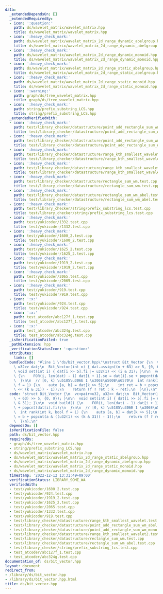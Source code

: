 ```yaml
---
data:
  _extendedDependsOn: []
  _extendedRequiredBy:
  - icon: ':question:'
    path: ds/wavelet_matrix/wavelet_matrix.hpp
    title: ds/wavelet_matrix/wavelet_matrix.hpp
  - icon: ':heavy_check_mark:'
    path: ds/wavelet_matrix/wavelet_matrix_2d_range_dynamic_abelgroup.hpp
    title: ds/wavelet_matrix/wavelet_matrix_2d_range_dynamic_abelgroup.hpp
  - icon: ':heavy_check_mark:'
    path: ds/wavelet_matrix/wavelet_matrix_2d_range_dynamic_monoid.hpp
    title: ds/wavelet_matrix/wavelet_matrix_2d_range_dynamic_monoid.hpp
  - icon: ':heavy_check_mark:'
    path: ds/wavelet_matrix/wavelet_matrix_2d_range_static_abelgroup.hpp
    title: ds/wavelet_matrix/wavelet_matrix_2d_range_static_abelgroup.hpp
  - icon: ':heavy_check_mark:'
    path: ds/wavelet_matrix/wavelet_matrix_2d_range_static_monoid.hpp
    title: ds/wavelet_matrix/wavelet_matrix_2d_range_static_monoid.hpp
  - icon: ':warning:'
    path: graph/ds/tree_wavelet_matrix.hpp
    title: graph/ds/tree_wavelet_matrix.hpp
  - icon: ':heavy_check_mark:'
    path: string/prefix_substring_LCS.hpp
    title: string/prefix_substring_LCS.hpp
  _extendedVerifiedWith:
  - icon: ':heavy_check_mark:'
    path: test/library_checker/datastructure/point_add_rectangle_sum_wm_abel.test.cpp
    title: test/library_checker/datastructure/point_add_rectangle_sum_wm_abel.test.cpp
  - icon: ':heavy_check_mark:'
    path: test/library_checker/datastructure/point_add_rectangle_sum_wm_mono.test.cpp
    title: test/library_checker/datastructure/point_add_rectangle_sum_wm_mono.test.cpp
  - icon: ':heavy_check_mark:'
    path: test/library_checker/datastructure/range_kth_smallest_wavelet.test.cpp
    title: test/library_checker/datastructure/range_kth_smallest_wavelet.test.cpp
  - icon: ':heavy_check_mark:'
    path: test/library_checker/datastructure/range_kth_smallest_wavelet2.test.cpp
    title: test/library_checker/datastructure/range_kth_smallest_wavelet2.test.cpp
  - icon: ':heavy_check_mark:'
    path: test/library_checker/datastructure/rectangle_sum_wm.test.cpp
    title: test/library_checker/datastructure/rectangle_sum_wm.test.cpp
  - icon: ':heavy_check_mark:'
    path: test/library_checker/datastructure/rectangle_sum_wm_abel.test.cpp
    title: test/library_checker/datastructure/rectangle_sum_wm_abel.test.cpp
  - icon: ':heavy_check_mark:'
    path: test/library_checker/string/prefix_substring_lcs.test.cpp
    title: test/library_checker/string/prefix_substring_lcs.test.cpp
  - icon: ':heavy_check_mark:'
    path: test/yukicoder/1332.test.cpp
    title: test/yukicoder/1332.test.cpp
  - icon: ':heavy_check_mark:'
    path: test/yukicoder/1600_2.test.cpp
    title: test/yukicoder/1600_2.test.cpp
  - icon: ':heavy_check_mark:'
    path: test/yukicoder/1625_2.test.cpp
    title: test/yukicoder/1625_2.test.cpp
  - icon: ':heavy_check_mark:'
    path: test/yukicoder/1919_2.test.cpp
    title: test/yukicoder/1919_2.test.cpp
  - icon: ':heavy_check_mark:'
    path: test/yukicoder/2065.test.cpp
    title: test/yukicoder/2065.test.cpp
  - icon: ':heavy_check_mark:'
    path: test/yukicoder/919.test.cpp
    title: test/yukicoder/919.test.cpp
  - icon: ':x:'
    path: test/yukicoder/924.test.cpp
    title: test/yukicoder/924.test.cpp
  - icon: ':x:'
    path: test_atcoder/abc127f_1.test.cpp
    title: test_atcoder/abc127f_1.test.cpp
  - icon: ':x:'
    path: test_atcoder/abc324g.test.cpp
    title: test_atcoder/abc324g.test.cpp
  _isVerificationFailed: true
  _pathExtension: hpp
  _verificationStatusIcon: ':question:'
  attributes:
    links: []
  bundledCode: "#line 1 \"ds/bit_vector.hpp\"\nstruct Bit_Vector {\n  vc<pair<u32,\
    \ u32>> dat;\n  Bit_Vector(int n) { dat.assign((n + 63) >> 5, {0, 0}); }\n\n \
    \ void set(int i) { dat[i >> 5].fi |= u32(1) << (i & 31); }\n\n  void build()\
    \ {\n    FOR(i, len(dat) - 1) dat[i + 1].se = dat[i].se + popcnt(dat[i].fi);\n\
    \  }\n\n  // [0, k) \u5185\u306E 1 \u306E\u500B\u6570\n  int rank(int k, bool\
    \ f = 1) {\n    auto [a, b] = dat[k >> 5];\n    int ret = b + popcnt(a & ((u32(1)\
    \ << (k & 31)) - 1));\n    return (f ? ret : k - ret);\n  }\n};\n"
  code: "struct Bit_Vector {\n  vc<pair<u32, u32>> dat;\n  Bit_Vector(int n) { dat.assign((n\
    \ + 63) >> 5, {0, 0}); }\n\n  void set(int i) { dat[i >> 5].fi |= u32(1) << (i\
    \ & 31); }\n\n  void build() {\n    FOR(i, len(dat) - 1) dat[i + 1].se = dat[i].se\
    \ + popcnt(dat[i].fi);\n  }\n\n  // [0, k) \u5185\u306E 1 \u306E\u500B\u6570\n\
    \  int rank(int k, bool f = 1) {\n    auto [a, b] = dat[k >> 5];\n    int ret\
    \ = b + popcnt(a & ((u32(1) << (k & 31)) - 1));\n    return (f ? ret : k - ret);\n\
    \  }\n};\n"
  dependsOn: []
  isVerificationFile: false
  path: ds/bit_vector.hpp
  requiredBy:
  - graph/ds/tree_wavelet_matrix.hpp
  - string/prefix_substring_LCS.hpp
  - ds/wavelet_matrix/wavelet_matrix.hpp
  - ds/wavelet_matrix/wavelet_matrix_2d_range_static_abelgroup.hpp
  - ds/wavelet_matrix/wavelet_matrix_2d_range_dynamic_abelgroup.hpp
  - ds/wavelet_matrix/wavelet_matrix_2d_range_static_monoid.hpp
  - ds/wavelet_matrix/wavelet_matrix_2d_range_dynamic_monoid.hpp
  timestamp: '2022-12-12 13:31:49+09:00'
  verificationStatus: LIBRARY_SOME_WA
  verifiedWith:
  - test/yukicoder/1600_2.test.cpp
  - test/yukicoder/924.test.cpp
  - test/yukicoder/1919_2.test.cpp
  - test/yukicoder/1625_2.test.cpp
  - test/yukicoder/2065.test.cpp
  - test/yukicoder/1332.test.cpp
  - test/yukicoder/919.test.cpp
  - test/library_checker/datastructure/range_kth_smallest_wavelet.test.cpp
  - test/library_checker/datastructure/point_add_rectangle_sum_wm_abel.test.cpp
  - test/library_checker/datastructure/point_add_rectangle_sum_wm_mono.test.cpp
  - test/library_checker/datastructure/range_kth_smallest_wavelet2.test.cpp
  - test/library_checker/datastructure/rectangle_sum_wm.test.cpp
  - test/library_checker/datastructure/rectangle_sum_wm_abel.test.cpp
  - test/library_checker/string/prefix_substring_lcs.test.cpp
  - test_atcoder/abc127f_1.test.cpp
  - test_atcoder/abc324g.test.cpp
documentation_of: ds/bit_vector.hpp
layout: document
redirect_from:
- /library/ds/bit_vector.hpp
- /library/ds/bit_vector.hpp.html
title: ds/bit_vector.hpp
---
```

